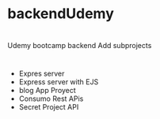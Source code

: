 # backendUdemy
#
Udemy bootcamp backend Add subprojects
#
 - Expres server
 - Express server with EJS
 - blog App Proyect
 - Consumo Rest APis
 - Secret Project API

